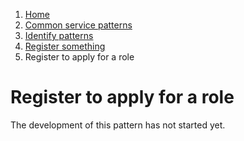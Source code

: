 1.  [Home](/)
2.	[Common service patterns](/common-service-patterns/overview)
3.  [Identify patterns](/common-service-patterns/identify-patterns)
4.  [Register something](/common-service-patterns/service-patterns/register-something/overview)
5.  Register to apply for a role

# Register to apply for a role

The development of this pattern has not started yet.
